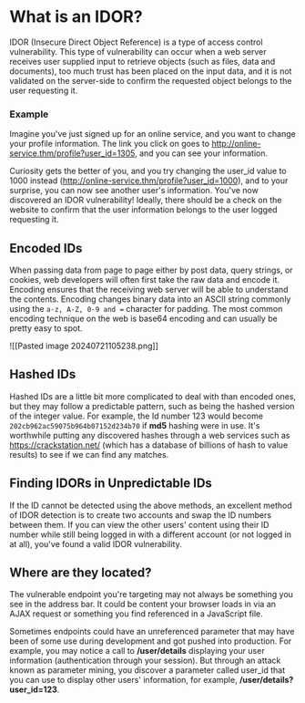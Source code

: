 # What is an IDOR?

IDOR (Insecure Direct Object Reference) is a type of access control vulnerability. This type of vulnerability can occur when a web server receives user supplied input to retrieve objects (such as files, data and documents), too much trust has been placed on the input data, and it is not validated on the server-side to confirm the requested object belongs to the user requesting it.
### Example 

Imagine you've just signed up for an online service, and you want to change your profile information. The link you click on goes to http://online-service.thm/profile?user_id=1305, and you can see your information.  
  
Curiosity gets the better of you, and you try changing the user_id value to 1000 instead (http://online-service.thm/profile?user_id=1000), and to your surprise, you can now see another user's information. You've now discovered an IDOR vulnerability! Ideally, there should be a check on the website to confirm that the user information belongs to the user logged requesting it.  

## Encoded IDs

When passing data from page to page either by post data, query strings, or cookies, web developers will often first take the raw data and encode it. Encoding ensures that the receiving web server will be able to understand the contents. Encoding changes binary data into an ASCII string commonly using the `a-z, A-Z, 0-9 and =` character for padding. The most common encoding technique on the web is base64 encoding and can usually be pretty easy to spot.

![[Pasted image 20240721105238.png]]

## Hashed IDs

Hashed IDs are a little bit more complicated to deal with than encoded ones, but they may follow a predictable pattern, such as being the hashed version of the integer value. For example, the Id number 123 would become `202cb962ac59075b964b07152d234b70` if **md5** hashing were in use.
It's worthwhile putting any discovered hashes through a web services such as https://crackstation.net/ (which has a database of billions of hash to value results) to see if we can find any matches.

## Finding IDORs in Unpredictable IDs

If the ID cannot be detected using the above methods, an excellent method of IDOR detection is to create two accounts and swap the ID numbers between them. If you can view the other users' content using their ID number while still being logged in with a different account (or not logged in at all), you've found a valid IDOR vulnerability.

## Where are they located?

The vulnerable endpoint you're targeting may not always be something you see in the address bar. It could be content your browser loads in via an AJAX request or something you find referenced in a JavaScript file.

Sometimes endpoints could have an unreferenced parameter that may have been of some use during development and got pushed into production. For example, you may notice a call to **/user/details** displaying your user information (authentication through your session). But through an attack known as parameter mining, you discover a parameter called user_id that you can use to display other users' information, for example, **/user/details?user_id=123**.
